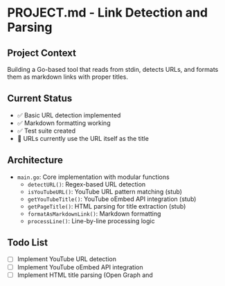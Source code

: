 # PROJECT.md - Link Detection and Parsing

## Project Context
Building a Go-based tool that reads from stdin, detects URLs, and formats them as markdown links with proper titles.

## Current Status
- ✅ Basic URL detection implemented
- ✅ Markdown formatting working
- ✅ Test suite created
- 🔄 URLs currently use the URL itself as the title

## Architecture
- `main.go`: Core implementation with modular functions
  - `detectURL()`: Regex-based URL detection
  - `isYouTubeURL()`: YouTube URL pattern matching (stub)
  - `getYouTubeTitle()`: YouTube oEmbed API integration (stub)
  - `getPageTitle()`: HTML parsing for title extraction (stub)
  - `formatAsMarkdownLink()`: Markdown formatting
  - `processLine()`: Line-by-line processing logic

## Todo List
- [ ] Implement YouTube URL detection
- [ ] Implement YouTube oEmbed API integration
- [ ] Implement HTML title parsing (Open Graph and <title> tags)
- [ ] Add proper error handling for network requests
- [ ] Add timeout handling for HTTP requests
- [ ] Build and test as standalone binary
- [ ] Add support for multiple URLs per line (stretch goal)

## Build & Test Commands
```bash
# Run tests
go test -v

# Run specific test
go test -v -run TestDetectURL

# Build binary
go build -o link-parser

# Test with stdin
echo "Check out https://example.com" | go run main.go
```

## Implementation Notes
- Using Go's standard library where possible
- Will need to add HTML parsing package for title extraction
- YouTube oEmbed endpoint: https://www.youtube.com/oembed?url=VIDEO_URL&format=json